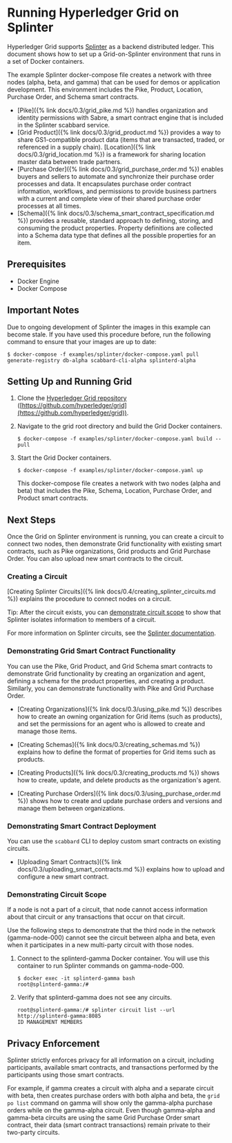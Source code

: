 # Running Hyperledger Grid on Splinter

Hyperledger Grid supports [Splinter](https://www.splinter.dev/) as a backend
distributed ledger. This document shows how to set up a Grid-on-Splinter
environment that runs in a set of Docker containers.

The example Splinter docker-compose file creates a network with three nodes
(alpha, beta, and gamma) that can be used for demos or application development.
This environment includes the Pike, Product, Location, Purchase Order, and
Schema smart contracts.

- [Pike]({% link docs/0.3/grid_pike.md %}) handles organization and identity
  permissions with Sabre, a smart contract engine that is included in the
  Splinter scabbard service.
- [Grid Product]({% link docs/0.3/grid_product.md %})
  provides a way to share GS1-compatible product data (items
  that are transacted, traded, or referenced in a supply chain).
  [Location]({% link docs/0.3/grid_location.md %}) is a framework for sharing
  location master data between trade partners.
- [Purchase Order]({% link docs/0.3/grid_purchase_order.md %}) enables buyers
  and sellers to automate and synchronize their purchase order processes and
  data. It encapsulates purchase order contract information, workflows, and
  permissions to provide business partners with a current and complete view
  of their shared purchase order processes at all times.
- [Schema]({% link docs/0.3/schema_smart_contract_specification.md %})
  provides a reusable, standard approach to defining, storing, and
  consuming the product properties. Property definitions are collected into a
  Schema data type that defines all the possible properties for an item.


## Prerequisites

- Docker Engine
- Docker Compose


## Important Notes

Due to ongoing development of Splinter the images in this example can become
stale. If you have used this procedure before, run the following command to
ensure that your images are up to date:

```
$ docker-compose -f examples/splinter/docker-compose.yaml pull generate-registry db-alpha scabbard-cli-alpha splinterd-alpha
```

## Setting Up and Running Grid

1. Clone the [Hyperledger Grid repository](https://github.com/hyperledger/grid)
   ([https://github.com/hyperledger/grid](https://github.com/hyperledger/grid)).
2. Navigate to the grid root directory and build the Grid Docker containers.

   `$ docker-compose -f examples/splinter/docker-compose.yaml build --pull`

3. Start the Grid Docker containers.

   `$ docker-compose -f examples/splinter/docker-compose.yaml up`

   This docker-compose file creates a network with two nodes (alpha and beta)
   that includes the Pike, Schema, Location, Purchase Order, and Product smart
   contracts.

## Next Steps

Once the Grid on Splinter environment is running, you can create a circuit to
connect two nodes, then demonstrate Grid functionality with existing smart
contracts, such as Pike organizations, Grid products and Grid Purchase Order.
You can also upload new smart contracts to the circuit.

### Creating a Circuit

[Creating Splinter
Circuits]({% link docs/0.4/creating_splinter_circuits.md %})
explains the procedure to connect nodes on a circuit.

Tip: After the circuit exists, you can [demonstrate circuit
scope](#demonstrate-circuit-scope) to show that Splinter isolates information
to members of a circuit.

For more information on Splinter circuits, see the
[Splinter documentation](https://www.splinter.dev/docs/).

### Demonstrating Grid Smart Contract Functionality

You can use the Pike, Grid Product, and Grid Schema smart contracts to
demonstrate Grid functionality by creating an organization and agent, defining
a schema for the product properties, and creating a product. Similarly, you can
demonstrate functionality with Pike and Grid Purchase Order.

* [Creating Organizations]({% link docs/0.3/using_pike.md %})
  describes how to create an owning organization for Grid items (such as
  products), and set the permissions for an agent who is
  allowed to create and manage those items.

* [Creating Schemas]({% link docs/0.3/creating_schemas.md %})
  explains how to define the format of properties for Grid items such as
  products.

* [Creating Products]({% link docs/0.3/creating_products.md %}) shows how to
  create, update, and delete products as the organization's agent.

* [Creating Purchase Orders]({% link docs/0.3/using_purchase_order.md %}) shows
  how to create and update purchase orders and versions and manage them between
  organizations.


### Demonstrating Smart Contract Deployment

You can use the `scabbard` CLI to deploy custom smart contracts on existing
circuits.

* [Uploading Smart Contracts]({% link docs/0.3/uploading_smart_contracts.md %})
  explains how to upload and configure a new smart contract.


### Demonstrating Circuit Scope

If a node is not a part of a circuit, that node cannot access information about
that circuit or any transactions that occur on that circuit.

Use the following steps to demonstrate that the third node in the network
(gamma-node-000) cannot see the circuit between alpha and beta, even when it
participates in a new multi-party circuit with those nodes.

1. Connect to the splinterd-gamma Docker container. You will use this container
   to run Splinter commands on gamma-node-000.

   ```
   $ docker exec -it splinterd-gamma bash
   root@splinterd-gamma:/#
   ```

2. Verify that splinterd-gamma does not see any circuits.
   ```
   root@splinterd-gamma:/# splinter circuit list --url http://splinterd-gamma:8085
   ID MANAGEMENT MEMBERS
   ```

## Privacy Enforcement

Splinter strictly enforces privacy for all information on a circuit, including
participants, available smart contracts, and transactions performed by the
participants using those smart contracts.

For example, if gamma creates a circuit with alpha and a separate circuit with
beta, then creates purchase orders with both alpha and beta, the `grid po list`
command on gamma will show only the gamma-alpha purchase orders while on the
gamma-alpha circuit. Even though gamma-alpha and gamma-beta circuits are using
the same Grid Purchase Order smart contract, their data (smart contract
transactions) remain private to their two-party circuits.
